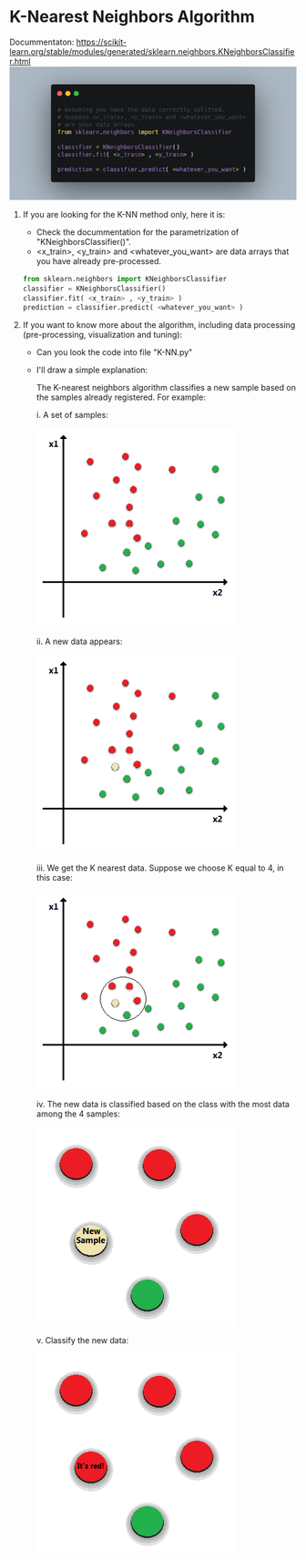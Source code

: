 # K-Nearest Neighbors Algorithm

Docummentaton: https://scikit-learn.org/stable/modules/generated/sklearn.neighbors.KNeighborsClassifier.html
![KNN](Illustrations/KNN.png)



1. If you are looking for the K-NN method only, here it is:
    - Check the docummentation for the parametrization of "KNeighborsClassifier()".
    - <x_train>, <y_train> and <whatever_you_want> are data arrays that you have already pre-processed.
    ```py
    from sklearn.neighbors import KNeighborsClassifier
    classifier = KNeighborsClassifier() 
    classifier.fit( <x_train> , <y_train> )
    prediction = classifier.predict( <whatever_you_want> )
    ```



2. If you want to know more about the algorithm, including data processing (pre-processing, visualization and tuning):
    - Can you look the code into file "K-NN.py"
    - I'll draw a simple explanation:
        
        The K-nearest neighbors algorithm classifies a new sample based on the samples already registered. For example:
        
        i. A set of samples:
        
        ![Data1](Illustrations/Data1.png)
        
        ii. A new data appears:
        
        ![Data2](Illustrations/Data2.png)
        
        iii. We get the K nearest data. Suppose we choose K equal to 4, in this case:
        
        ![Data3](Illustrations/Data3.png)
        
        iv. The new data is classified based on the class with the most data among the 4 samples:
        
        ![Zoom](Illustrations/Zoom.png)
        
        v. Classify the new data:
        
        ![Zoom2](Illustrations/Zoom2.png)
